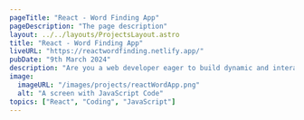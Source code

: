 ```yaml
---
pageTitle: "React - Word Finding App"
pageDescription: "The page description"
layout: ../../layouts/ProjectsLayout.astro
title: "React - Word Finding App"
liveURL: "https://reactwordfinding.netlify.app/"
pubDate: "9th March 2024"
description: "Are you a web developer eager to build dynamic and interactive user interfaces? Look no further than React! Developed by Facebook, React has become a popular JavaScript library for creating modern and efficient web applications."
image:
  imageURL: "/images/projects/reactWordApp.png"
  alt: "A screen with JavaScript Code"
topics: ["React", "Coding", "JavaScript"]
---
```

